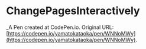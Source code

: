 # ChangePagesInteractively
 _A Pen created at CodePen.io. Original URL: [https://codepen.io/yamatokataoka/pen/WNNoMWy](https://codepen.io/yamatokataoka/pen/WNNoMWy).

 